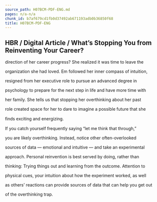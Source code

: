 ```yaml
---
source_path: H07BCM-PDF-ENG.md
pages: n/a-n/a
chunk_id: b7af679cd1fb0d37492ab671193adb0b36850f68
title: H07BCM-PDF-ENG
---
```

## HBR / Digital Article / What’s Stopping You from Reinventing Your Career?

direction of her career progress? She realized it was time to leave the

organization she had loved. Em followed her inner compass of intuition,

resigned from her executive role to pursue an advanced degree in

psychology to prepare for the next step in life and have more time with

her family. She tells us that stopping her overthinking about her past

role created space for her to dare to imagine a possible future that she

ﬁnds exciting and energizing.

If you catch yourself frequently saying “let me think that through,”

you are likely overthinking. Instead, notice other often-overlooked

sources of data — emotional and intuitive — and take an experimental

approach. Personal reinvention is best served by doing, rather than

thinking: Trying things out and learning from the outcome. Attention to

physical cues, your intuition about how the experiment worked, as well

as others’ reactions can provide sources of data that can help you get out

of the overthinking trap.
